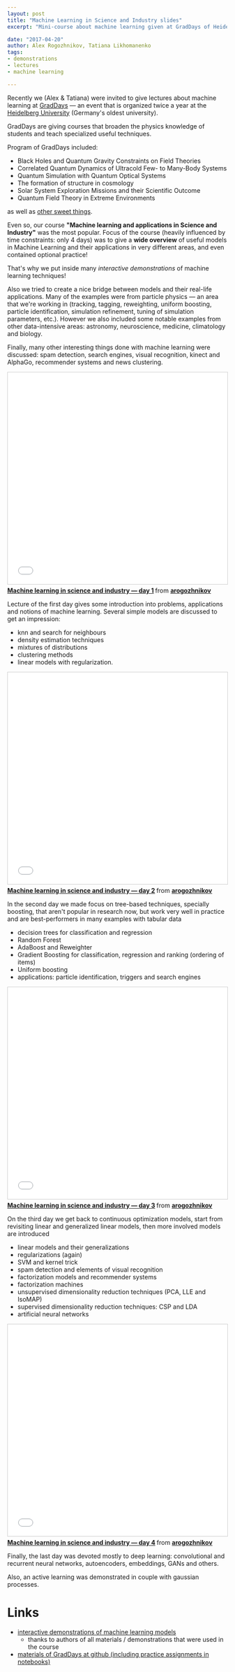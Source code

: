```yaml
---
layout: post
title: "Machine Learning in Science and Industry slides"
excerpt: "Mini-course about machine learning given at GradDays of Heidelberg University"

date: "2017-04-20"
author: Alex Rogozhnikov, Tatiana Likhomanenko
tags:
- demonstrations
- lectures 
- machine learning

---
```


Recently we (Alex & Tatiana) were invited to give lectures about machine learning at
[GradDays](http://gsfp.physi.uni-heidelberg.de/graddays/) —
an event that is organized twice a year at the [Heidelberg University](http://gsfp.physi.uni-heidelberg.de/graddays/) 
(Germany's oldest university).

GradDays are giving courses that broaden the physics knowledge of students and teach specialized useful techniques.

Program of GradDays included:

- Black Holes and Quantum Gravity Constraints on Field Theories
- Correlated Quantum Dynamics of Ultracold Few- to Many-Body Systems
- Quantum Simulation with Quantum Optical Systems 
- The formation of structure in cosmology
- Solar System Exploration Missions and their Scientific Outcome
- Quantum Field Theory in Extreme Environments

as well as [other sweet things](http://gsfp.physi.uni-heidelberg.de/graddays/index.php?m=2).

Even so, our course **"Machine learning and applications in Science and Industry"** was the most popular.
Focus of the course (heavily influenced by time constraints: only 4 days) 
was to give a **wide overview** of useful models in Machine Learning and their applications in very different areas, 
and even contained optional practice!

That's why we put inside many _interactive demonstrations_ of machine learning techniques! 

Also we tried to create a nice bridge between models and their real-life applications.
Many of the examples were from particle physics — an area that we're working in 
(tracking, tagging, reweighting, uniform boosting, particle identification, simulation refinement, 
tuning of simulation parameters, etc.). 
However we also included some notable examples from other data-intensive areas: astronomy, neuroscience, medicine, climatology and biology.

Finally, many other interesting things done with machine learning were discussed: 
spam detection, search engines, visual recognition, kinect and AlphaGo, recommender systems and news clustering.

<iframe src="//www.slideshare.net/slideshow/embed_code/key/360y3XpmIhKlJN" width="700" height="485" frameborder="0" marginwidth="0" marginheight="0" scrolling="no" style="border:1px solid #CCC; border-width:1px; margin-bottom:5px; max-width: 100%;" allowfullscreen> </iframe>
<div style="margin-bottom:5px"> <strong> <a href="//www.slideshare.net/arogozhnikov/machine-learning-in-science-and-industry-day-1" title="Machine learning in science and industry — day 1" target="_blank">Machine learning in science and industry — day 1</a> </strong> from <strong><a target="_blank" href="https://www.slideshare.net/arogozhnikov">arogozhnikov</a></strong> </div>

Lecture of the first day gives some introduction into problems, applications and notions of machine learning.
Several simple models are discussed to get an impression:
 
- knn and search for neighbours
- density estimation techniques
- mixtures of distributions
- clustering methods 
- linear models with regularization. 


<iframe src="//www.slideshare.net/slideshow/embed_code/key/aox1TNWKmYLww3" width="700" height="485" frameborder="0" marginwidth="0" marginheight="0" scrolling="no" style="border:1px solid #CCC; border-width:1px; margin-bottom:5px; max-width: 100%;" allowfullscreen> </iframe> 
<div style="margin-bottom:5px"> <strong> <a href="//www.slideshare.net/arogozhnikov/machine-learning-in-science-and-industry-day-2" title="Machine learning in science and industry — day 2" target="_blank">Machine learning in science and industry — day 2</a> </strong> from <strong><a target="_blank" href="https://www.slideshare.net/arogozhnikov">arogozhnikov</a></strong> </div>

In the second day we made focus on tree-based techniques, specially boosting, that aren't popular in research now, 
but work very well in practice and are best-performers in many examples with tabular data

- decision trees for classification and regression
- Random Forest
- AdaBoost and Reweighter
- Gradient Boosting for classification, regression and ranking (ordering of items)  
- Uniform boosting 
- applications: particle identification, triggers and search engines


<iframe src="//www.slideshare.net/slideshow/embed_code/key/FFA7fguBQKuGmx" width="700" height="485" frameborder="0" marginwidth="0" marginheight="0" scrolling="no" style="border:1px solid #CCC; border-width:1px; margin-bottom:5px; max-width: 100%;" allowfullscreen> </iframe> 
<div style="margin-bottom:5px"> <strong> <a href="//www.slideshare.net/arogozhnikov/machine-learning-in-science-and-industry-day-3-75239567" title="Machine learning in science and industry — day 3" target="_blank">Machine learning in science and industry — day 3</a> </strong> from <strong><a target="_blank" href="//www.slideshare.net/arogozhnikov">arogozhnikov</a></strong> </div>

On the third day we get back to continuous optimization models, start from revisiting linear and generalized linear models, 
then more involved models are introduced

- linear models and their generalizations
- regularizations (again)
- SVM and kernel trick
- spam detection and elements of visual recognition
- factorization models and recommender systems
- factorization machines
- unsupervised dimensionality reduction techniques (PCA, LLE and IsoMAP)
- supervised dimensionality reduction techniques: CSP and LDA
- artificial neural networks



<iframe src="//www.slideshare.net/slideshow/embed_code/key/3kHaY8EtDzwHsd" width="700" height="485" frameborder="0" marginwidth="0" marginheight="0" scrolling="no" style="border:1px solid #CCC; border-width:1px; margin-bottom:5px; max-width: 100%;" allowfullscreen> </iframe> 
<div style="margin-bottom:5px"> <strong> <a href="//www.slideshare.net/arogozhnikov/machine-learning-in-science-and-industry-day-4" title="Machine learning in science and industry — day 4" target="_blank">Machine learning in science and industry — day 4</a> </strong> from <strong><a target="_blank" href="https://www.slideshare.net/arogozhnikov">arogozhnikov</a></strong> </div>

Finally, the last day was devoted mostly to deep learning: convolutional and recurrent neural networks, 
autoencoders, embeddings, GANs and others.

Also, an active learning was demonstrated in couple with gaussian processes.

# Links

- [interactive demonstrations of machine learning models](http://arogozhnikov.github.io/2016/04/28/demonstrations-for-ml-courses.html)
    - thanks to authors of all materials / demonstrations that were used in the course
- [materials of GradDays at github (including practice assignments in notebooks)](https://github.com/yandexdataschool/MLAtGradDays)
